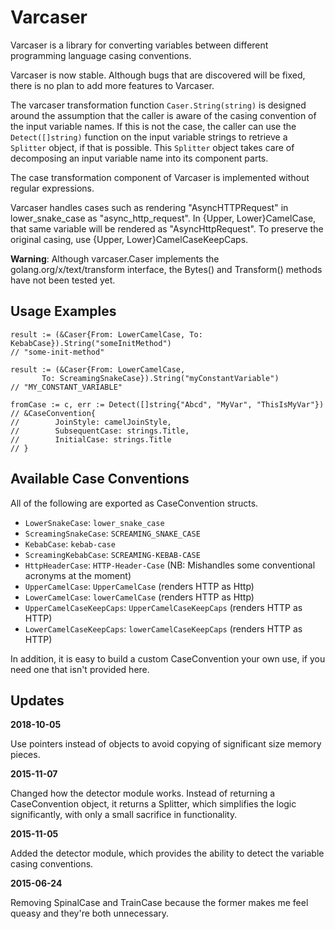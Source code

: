 Varcaser
========

Varcaser is a library for converting variables between different programming
language casing conventions.

Varcaser is now stable. Although bugs that are discovered will be fixed, there
is no plan to add more features to Varcaser.

The varcaser transformation function `Caser.String(string)` is designed around
the assumption that the caller is aware of the casing convention of the input
variable names. If this is not the case, the caller can use the
`Detect([]string)` function on the input variable strings to retrieve a
`Splitter` object, if that is possible. This `Splitter` object takes care of
decomposing an input variable name into its component parts.

The case transformation component of Varcaser is implemented without regular
expressions.

Varcaser handles cases such as rendering "AsyncHTTPRequest" in lower_snake_case
as "async_http_request". In {Upper, Lower}CamelCase, that same variable will be
rendered as "AsyncHttpRequest". To preserve the original casing, use
{Upper, Lower}CamelCaseKeepCaps.

**Warning**: Although varcaser.Caser implements the golang.org/x/text/transform
  interface, the Bytes() and Transform() methods have not been tested yet.

Usage Examples
--------------
```
result := (&Caser{From: LowerCamelCase, To: KebabCase}).String("someInitMethod")
// "some-init-method"

result := (&Caser{From: LowerCamelCase,
       To: ScreamingSnakeCase}).String("myConstantVariable")
// "MY_CONSTANT_VARIABLE"

fromCase := c, err := Detect([]string{"Abcd", "MyVar", "ThisIsMyVar"})
// &CaseConvention{
//        JoinStyle: camelJoinStyle,
//        SubsequentCase: strings.Title,
//        InitialCase: strings.Title
// }

```

Available Case Conventions
--------------------------

All of the following are exported as CaseConvention structs.

* `LowerSnakeCase`: `lower_snake_case`
* `ScreamingSnakeCase`: `SCREAMING_SNAKE_CASE`
* `KebabCase`: `kebab-case`
* `ScreamingKebabCase`: `SCREAMING-KEBAB-CASE`
* `HttpHeaderCase`: `HTTP-Header-Case`  (NB: Mishandles some conventional acronyms at the moment)
* `UpperCamelCase`: `UpperCamelCase`  (renders HTTP as Http)
* `LowerCamelCase`: `lowerCamelCase`  (renders HTTP as Http)
* `UpperCamelCaseKeepCaps`: `UpperCamelCaseKeepCaps` (renders HTTP as HTTP)
* `LowerCamelCaseKeepCaps`: `lowerCamelCaseKeepCaps` (renders HTTP as HTTP)

In addition, it is easy to build a custom CaseConvention your own use, if you
need one that isn't provided here.

Updates
-------

**2018-10-05**

Use pointers instead of objects to avoid copying of significant size memory pieces.


**2015-11-07**

Changed how the detector module works. Instead of returning a CaseConvention
object, it returns a Splitter, which simplifies the logic significantly, with
only a small sacrifice in functionality.


**2015-11-05**

Added the detector module, which provides the ability to detect the variable
casing conventions.


**2015-06-24**

Removing SpinalCase and TrainCase because the former makes me feel queasy and
they're both unnecessary.